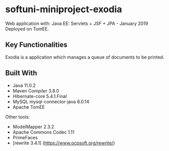 # softuni-miniproject-exodia
Web application with: Java EE: Servlets + JSF + JPA - January 2019<br />
Deployed on TomEE.

## Key Functionalities
Exodia is a application which manages a queue of documents to be printed.

## Built With

* Java 11.0.2
* Maven Compiler 3.8.0
* Hibernate-core 5.4.1.Final
* MySQL mysql-connector-java 8.0.14
* Apache TomEE

Other tools:
* ModelMapper 2.3.2
* Apache Commons Codec 1.11
* PrimeFaces
* [rewrite 3.4.1] (https://www.ocpsoft.org/rewrite/)
